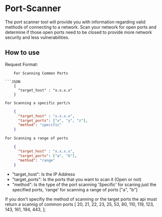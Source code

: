# Port-Scanner

The port scanner tool will provide you with information regarding valid methods of connecting to a network. Scan your network for open ports and determine if those open ports need to be closed to provide more network security and less vulnerabilities.

## How to use

Request Format:
```
    For Scanning Common Ports

```JSON
    {
      "target_host" : "x.x.x.x"
    }
```

    For Scanning a specific port/s

```JSON
    {
      "target_host" : "x.x.x.x",
      "target_ports": ["x", "y", "z"],
      "method": "specific"
    }
```

    For Scanning a range of ports

```JSON
    {
      "target_host" : "x.x.x.x",
      "target_ports": ["a", "b"],
      "method": "range"
    }
```

- "target_host": Is the IP Address
- "target_ports": Is the ports that you want to scan it (Open or not)
- "method": Is the type of the port scanning 'Specific' for scaning just the specified ports, 'range' for scanning a range of ports ["a", "b"]

If you don't specifiy the method of scanning or the target ports the api must return a scannig of common ports 
[
  20, 21, 22, 23, 25, 53, 80, 110, 119, 123, 143, 161, 194, 443,
];
